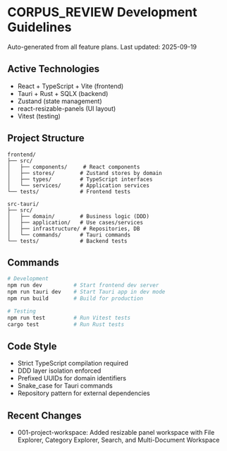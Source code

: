 # CORPUS_REVIEW Development Guidelines

Auto-generated from all feature plans. Last updated: 2025-09-19

## Active Technologies
- React + TypeScript + Vite (frontend)
- Tauri + Rust + SQLX (backend)
- Zustand (state management)
- react-resizable-panels (UI layout)
- Vitest (testing)

## Project Structure
```
frontend/
├── src/
│   ├── components/     # React components
│   ├── stores/        # Zustand stores by domain
│   ├── types/         # TypeScript interfaces
│   └── services/      # Application services
└── tests/             # Frontend tests

src-tauri/
├── src/
│   ├── domain/        # Business logic (DDD)
│   ├── application/   # Use cases/services
│   ├── infrastructure/ # Repositories, DB
│   └── commands/      # Tauri commands
└── tests/             # Backend tests
```

## Commands
```bash
# Development
npm run dev          # Start frontend dev server
npm run tauri dev    # Start Tauri app in dev mode
npm run build        # Build for production

# Testing
npm run test         # Run Vitest tests
cargo test           # Run Rust tests
```

## Code Style
- Strict TypeScript compilation required
- DDD layer isolation enforced
- Prefixed UUIDs for domain identifiers
- Snake_case for Tauri commands
- Repository pattern for external dependencies

## Recent Changes
- 001-project-workspace: Added resizable panel workspace with File Explorer, Category Explorer, Search, and Multi-Document Workspace

<!-- MANUAL ADDITIONS START -->
<!-- MANUAL ADDITIONS END -->